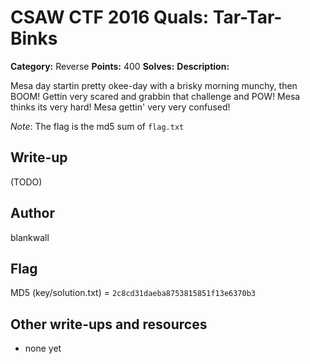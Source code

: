 # CSAW CTF 2016 Quals: Tar-Tar-Binks

**Category:** Reverse
**Points:** 400
**Solves:**
**Description:**

Mesa day startin pretty okee-day with a brisky morning munchy, then BOOM! Gettin very scared and grabbin that challenge and POW! Mesa thinks its very hard! Mesa gettin' very very confused!

*Note*: The flag is the md5 sum of `flag.txt`

## Write-up

(TODO)

## Author
blankwall

## Flag
MD5 (key/solution.txt) = `2c8cd31daeba8753815851f13e6370b3`

## Other write-ups and resources

* none yet
